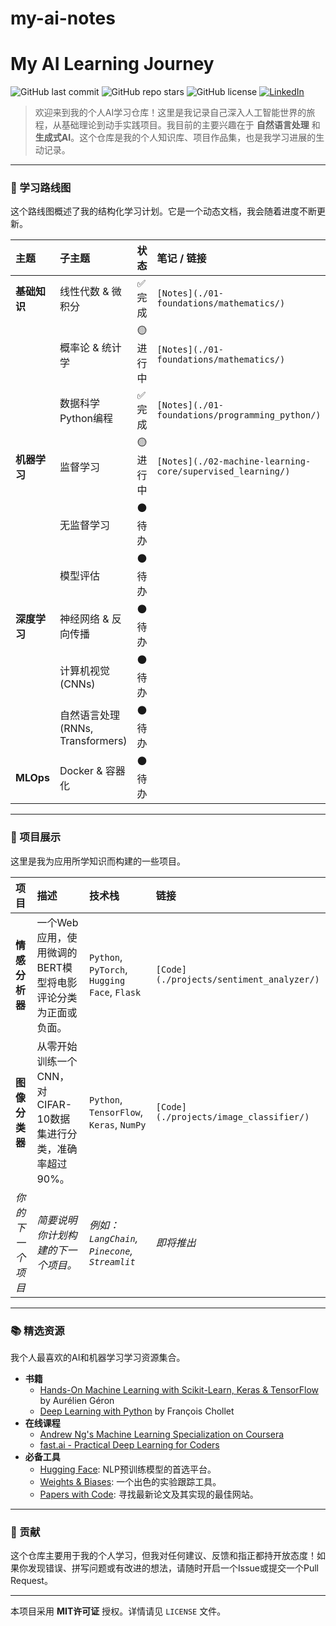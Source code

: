 # my-ai-notes
<!-- 
================================================================================
你好！这是你的AI学习之旅README模板。
请根据注释提示，将占位符文本替换为你自己的信息。
================================================================================
-->

# My AI Learning Journey

<!-- 
**徽章 (BADGES):** 徽章提供了一个快速、专业的概览。
你可以在 shields.io 上生成自己的徽章。请务必替换 USERNAME 和 REPONAME。
-->
![GitHub last commit](https://img.shields.io/github/last-commit/YOUR_USERNAME/YOUR_REPONAME?style=for-the-badge)
![GitHub repo stars](https://img.shields.io/github/stars/YOUR_USERNAME/YOUR_REPONAME?style=for-the-badge)
![GitHub license](https://img.shields.io/github/license/YOUR_USERNAME/YOUR_REPONAME?style=for-the-badge)
[![LinkedIn](https://img.shields.io/badge/LinkedIn-Profile-blue?style=for-the-badge&logo=linkedin)](https://www.linkedin.com/in/your-profile/)


<!-- 
**简介 (INTRODUCTION):** 一段简短的个人介绍。
解释你是谁，这个仓库是做什么的，以及你在AI领域的主要兴趣。
-->
> 欢迎来到我的个人AI学习仓库！这里是我记录自己深入人工智能世界的旅程，从基础理论到动手实践项目。我目前的主要兴趣在于 **自然语言处理** 和 **生成式AI**。这个仓库是我的个人知识库、项目作品集，也是我学习进展的生动记录。

---

### **🧠 学习路线图**

<!--
**学习路线图 (LEARNING ROADMAP):** 这是你学习结构的核心。
随着你的学习进度更新“状态”列，这能创造一种前进的动力！
在“笔记/链接”列中链接到你的笔记。
-->
这个路线图概述了我的结构化学习计划。它是一个动态文档，我会随着进度不断更新。

| 主题 | 子主题 | 状态 | 笔记 / 链接 |
| :--- | :--- | :--- | :--- |
| **基础知识** | 线性代数 & 微积分 | ✅ 完成 | `[Notes](./01-foundations/mathematics/)` |
| | 概率论 & 统计学 | 🟡 进行中 | `[Notes](./01-foundations/mathematics/)` |
| | 数据科学Python编程 | ✅ 完成 | `[Notes](./01-foundations/programming_python/)` |
| **机器学习** | 监督学习 | 🟡 进行中 | `[Notes](./02-machine-learning-core/supervised_learning/)` |
| | 无监督学习 | ⚫ 待办 | |
| | 模型评估 | ⚫ 待办 | |
| **深度学习** | 神经网络 & 反向传播 | ⚫ 待办 | |
| | 计算机视觉 (CNNs) | ⚫ 待办 | |
| | 自然语言处理 (RNNs, Transformers) | ⚫ 待办 | |
| **MLOps** | Docker & 容器化 | ⚫ 待办 | |

---

### **🚀 项目展示**

<!--
**项目展示 (PROJECT SHOWCASE):** 这是你的作品集。
突出你最好的作品。一个好的项目表明你能将理论应用于解决实际问题。
确保每个项目的链接都是正确的。
-->
这里是我为应用所学知识而构建的一些项目。

| 项目 | 描述 | 技术栈 | 链接 |
| :--- | :--- | :--- | :--- |
| **情感分析器** | 一个Web应用，使用微调的BERT模型将电影评论分类为正面或负面。 | `Python`, `PyTorch`, `Hugging Face`, `Flask` | `[Code](./projects/sentiment_analyzer/)` |
| **图像分类器** | 从零开始训练一个CNN，对CIFAR-10数据集进行分类，准确率超过90%。 | `Python`, `TensorFlow`, `Keras`, `NumPy` | `[Code](./projects/image_classifier/)` |
| *你的下一个项目* | *简要说明你计划构建的下一个项目。* | *例如：`LangChain`, `Pinecone`, `Streamlit`* | *即将推出* |

---

### **📚 精选资源**

<!--
**精选资源 (CURATED RESOURCES):** 分享你找到的最佳资源。
这为访问者增加了价值，并将你定位为一个知识渊博的中心。
保持列表精选和高质量，而不仅仅是链接的堆砌。
-->
我个人最喜欢的AI和机器学习学习资源集合。

*   **书籍**
    *   [Hands-On Machine Learning with Scikit-Learn, Keras & TensorFlow](https://www.oreilly.com/library/view/hands-on-machine-learning/9781098125967/) by Aurélien Géron
    *   [Deep Learning with Python](https://www.manning.com/books/deep-learning-with-python-second-edition) by François Chollet
*   **在线课程**
    *   [Andrew Ng's Machine Learning Specialization on Coursera](https://www.coursera.org/specializations/machine-learning-introduction)
    *   [fast.ai - Practical Deep Learning for Coders](https://course.fast.ai/)
*   **必备工具**
    *   [Hugging Face](https://huggingface.co/): NLP预训练模型的首选平台。
    *   [Weights & Biases](https://wandb.ai/): 一个出色的实验跟踪工具。
    *   [Papers with Code](https://paperswithcode.com/): 寻找最新论文及其实现的最佳网站。

---

### **🤝 贡献**

<!--
**贡献 (CONTRIBUTING):** 即使是个人仓库，这也是一个专业的点缀。
它表明你对合作和反馈持开放态度。
你可以创建一个简单的CONTRIBUTING.md文件，解释如何提出修改建议或修复拼写错误。
-->
这个仓库主要用于我的个人学习，但我对任何建议、反馈和指正都持开放态度！如果你发现错误、拼写问题或有改进的想法，请随时开启一个Issue或提交一个Pull Request。

---

<!--
**许可证 (LICENSE):** 不要忘记在你的仓库中添加一个LICENSE文件。
对于此类项目，MIT许可证是一个常见且宽松的选择。
-->
本项目采用 **MIT许可证** 授权。详情请见 `LICENSE` 文件。
